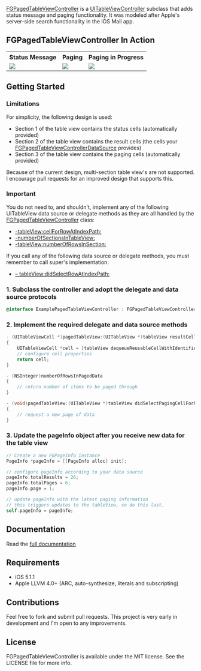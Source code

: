 [FGPagedTableViewController](http://fernglow.github.com/FGPagedTableViewController/Documentation/html/Classes/FGPagedTableViewController.html) is a [UITableViewController](http://developer.apple.com/library/ios/#documentation/uikit/reference/UITableViewController_Class/Reference/Reference.html) subclass that adds status message and paging functionality. It was modeled after Apple's server-side search functionality in the iOS Mail app.

## FGPagedTableViewController In Action

<table>
  <tr>
	<th>Status Message</th>
	<th>Paging</th>
	<th>Paging in Progress</th>
  </tr>
  <tr>
	<td><img src="http://fernglow.github.com/FGPagedTableViewController/images/FGPagedTableViewController-1-medium.png"></td>
	<td><img src="http://fernglow.github.com/FGPagedTableViewController/images/FGPagedTableViewController-2-medium.png"></td>
	<td><img src="http://fernglow.github.com/FGPagedTableViewController/images/FGPagedTableViewController-3-medium.png"></td>
  </tr>
</table>

## Getting Started

### Limitations

For simplicity, the following design is used:

- Section 1 of the table view contains the status cells (automatically provided)
- Section 2 of the table view contains the result cells (the cells your [FGPagedTableViewControllerDataSource](http://fernglow.github.com/FGPagedTableViewController/Documentation/html/Protocols/FGPagedTableViewControllerDataSource.html) provides)
- Section 3 of the table view contains the paging cells (automatically provided)

Because of the current design, multi-section table view's are not supported. I encourage pull requests for an improved design that supports this.

### Important

You do not need to, and shouldn't, implement any of the following UITableView data source or delegate methods as they are all handled by the [FGPagedTableViewController](http://fernglow.github.com/FGPagedTableViewController/Documentation/html/Classes/FGPagedTableViewController.html) class:

- [-tableView:cellForRowAtIndexPath:](http://developer.apple.com/library/ios/documentation/uikit/reference/UITableViewDataSource_Protocol/Reference/Reference.html#//apple_ref/occ/intfm/UITableViewDataSource/tableView:cellForRowAtIndexPath:)
- [-numberOfSectionsInTableView:](http://developer.apple.com/library/ios/documentation/uikit/reference/UITableViewDataSource_Protocol/Reference/Reference.html#//apple_ref/occ/intfm/UITableViewDataSource/numberOfSectionsInTableView:)
- [-tableView:numberOfRowsInSection:](http://developer.apple.com/library/ios/documentation/uikit/reference/UITableViewDataSource_Protocol/Reference/Reference.html#//apple_ref/occ/intfm/UITableViewDataSource/tableView:numberOfRowsInSection:)

If you call any of the following data source or delegate methods, you must remember to call super's implementation:

- [– tableView:didSelectRowAtIndexPath:](http://developer.apple.com/library/ios/documentation/uikit/reference/UITableViewDelegate_Protocol/Reference/Reference.html#//apple_ref/occ/intfm/UITableViewDelegate/tableView:didSelectRowAtIndexPath:)

### 1. Subclass the controller and adopt the delegate and data source protocols

```objective-c
@interface ExamplePagedTableViewController : FGPagedTableViewController <FGPagedTableViewControllerDelegate, FGPagedTableViewControllerDataSource>
```

### 2. Implement the required delegate and data source methods

```objective-c
- (UITableViewCell *)pagedTableView:(UITableView *)tableView resultCellForRowAtIndexPath:(NSIndexPath *)indexPath
{
	UITableViewCell *cell = [tableView dequeueReusableCellWithIdentifier:@"CellIdentifier" forIndexPath:indexPath];
	// configure cell properties
	return cell;
}

- (NSInteger)numberOfRowsInPagedData
{
	// return number of items to be paged through
}

- (void)pagedTableView:(UITableView *)tableView didSelectPagingCellForRowAtIndexPath:(NSIndexPath *)indexPath
{
	// request a new page of data
}
```

### 3. Update the pageInfo object after you receive new data for the table view

```objective-c
// Create a new FGPageInfo instance
PageInfo *pageInfo = [[PageInfo alloc] init];

// configure pageInfo according to your data source
pageInfo.totalResults = 26;
pageInfo.totalPages = 6;
pageInfo.page = 1;

// update pageInfo with the latest paging information
// this triggers updates to the tableView, so do this last.
self.pageInfo = pageInfo;
```
## Documentation

Read the [full documentation](http://fernglow.github.com/FGPagedTableViewController/Documentation/html/index.html)

## Requirements

- iOS 5.1.1
- Apple LLVM 4.0+ (ARC, auto-synthesize, literals and subscripting)

## Contributions

Feel free to fork and submit pull requests. This project is very early in development and I'm open to any improvements.

## License

FGPagedTableViewController is available under the MIT license. See the LICENSE file for more info.